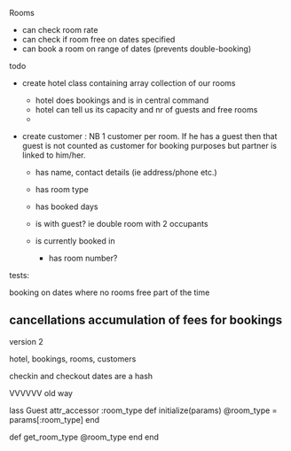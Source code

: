 
Rooms

- can check room rate
- can check if room free on dates specified
- can book a room on range of dates (prevents double-booking)


todo

- create hotel class containing array collection of our rooms
    - hotel does bookings and is in central command
    - hotel can tell us its capacity and nr of guests and free rooms
    - 

- create customer : 
    NB 1 customer per room. If he has a guest then that guest is not counted as customer for booking purposes but partner is linked to him/her.
    - has name, contact details (ie address/phone etc.)
    - has room type
    - has booked days
    - is with guest?  ie double room with 2 occupants

    - is currently booked in
      - has room number?


tests:

booking on dates where no rooms free part of the time

cancellations
accumulation of fees for bookings
-------

version 2

hotel, bookings, rooms, customers

checkin and checkout dates are a hash















VVVVVV
old way

lass Guest
  attr_accessor :room_type
  def initialize(params)
    @room_type = params[:room_type]
  end

  def get_room_type
    @room_type
  end
end

